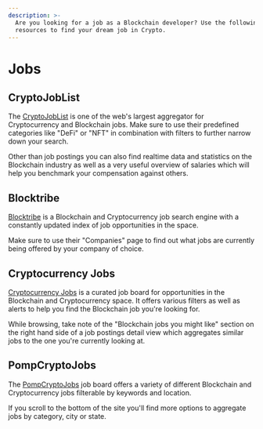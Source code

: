 ```yaml
---
description: >-
  Are you looking for a job as a Blockchain developer? Use the following
  resources to find your dream job in Crypto.
---
```


# Jobs

## CryptoJobList

The [CryptoJobList](https://cryptojobslist.com/) is one of the web's largest aggregator for Cryptocurrency and Blockchain jobs. Make sure to use their predefined categories like "DeFi" or "NFT" in combination with filters to further narrow down your search.

Other than job postings you can also find realtime data and statistics on the Blockchain industry as well as a very useful overview of salaries which will help you benchmark your compensation against others.

## Blocktribe

[Blocktribe](https://blocktribe.com/) is a Blockchain and Cryptocurrency job search engine with a constantly updated index of job opportunities in the space.

Make sure to use their "Companies" page to find out what jobs are currently being offered by your company of choice.

## Cryptocurrency Jobs

[Cryptocurrency Jobs](https://cryptocurrencyjobs.co/) is a curated job board for opportunities in the Blockchain and Cryptocurrency space. It offers various filters as well as alerts to help you find the Blockchain job you're looking for.

While browsing, take note of the "Blockchain jobs you might like" section on the right hand side of a job postings detail view which aggregates similar jobs to the one you're currently looking at.

## PompCryptoJobs

The [PompCryptoJobs](https://pompcryptojobs.com/) job board offers a variety of different Blockchain and Cryptocurrency jobs filterable by keywords and location.

If you scroll to the bottom of the site you'll find more options to aggregate jobs by category, city or state.

